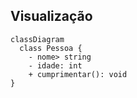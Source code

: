## Visualização
```mermaid
classDiagram
  class Pessoa {
    - nome> string
    - idade: int
    + cumprimentar(): void
}
```
